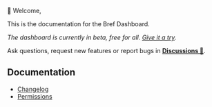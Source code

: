 👋 Welcome,

This is the documentation for the Bref Dashboard.

*The dashboard is currently in beta, free for all. [Give it a try](https://download.dashboard.bref.sh/).*

Ask questions, request new features or report bugs in [**Discussions 💬**](https://github.com/brefphp/dashboard/discussions).

## Documentation

- [Changelog](change-log.md)
- [Permissions](Permissions.md)
